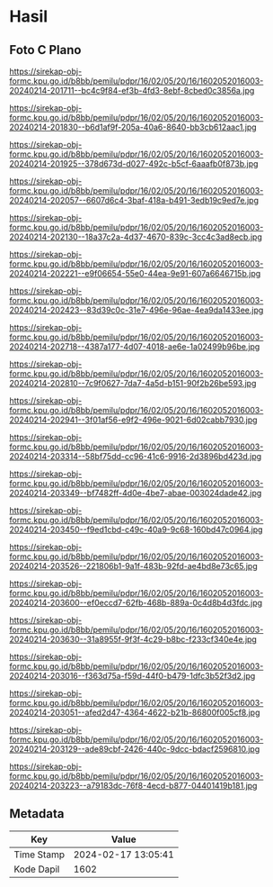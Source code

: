 # Hasil

## Foto C Plano

https://sirekap-obj-formc.kpu.go.id/b8bb/pemilu/pdpr/16/02/05/20/16/1602052016003-20240214-201711--bc4c9f84-ef3b-4fd3-8ebf-8cbed0c3856a.jpg

https://sirekap-obj-formc.kpu.go.id/b8bb/pemilu/pdpr/16/02/05/20/16/1602052016003-20240214-201830--b6d1af9f-205a-40a6-8640-bb3cb612aac1.jpg

https://sirekap-obj-formc.kpu.go.id/b8bb/pemilu/pdpr/16/02/05/20/16/1602052016003-20240214-201925--378d673d-d027-492c-b5cf-6aaafb0f873b.jpg

https://sirekap-obj-formc.kpu.go.id/b8bb/pemilu/pdpr/16/02/05/20/16/1602052016003-20240214-202057--6607d6c4-3baf-418a-b491-3edb19c9ed7e.jpg

https://sirekap-obj-formc.kpu.go.id/b8bb/pemilu/pdpr/16/02/05/20/16/1602052016003-20240214-202130--18a37c2a-4d37-4670-839c-3cc4c3ad8ecb.jpg

https://sirekap-obj-formc.kpu.go.id/b8bb/pemilu/pdpr/16/02/05/20/16/1602052016003-20240214-202221--e9f06654-55e0-44ea-9e91-607a6646715b.jpg

https://sirekap-obj-formc.kpu.go.id/b8bb/pemilu/pdpr/16/02/05/20/16/1602052016003-20240214-202423--83d39c0c-31e7-496e-96ae-4ea9da1433ee.jpg

https://sirekap-obj-formc.kpu.go.id/b8bb/pemilu/pdpr/16/02/05/20/16/1602052016003-20240214-202718--4387a177-4d07-4018-ae6e-1a02499b96be.jpg

https://sirekap-obj-formc.kpu.go.id/b8bb/pemilu/pdpr/16/02/05/20/16/1602052016003-20240214-202810--7c9f0627-7da7-4a5d-b151-90f2b26be593.jpg

https://sirekap-obj-formc.kpu.go.id/b8bb/pemilu/pdpr/16/02/05/20/16/1602052016003-20240214-202941--3f01af56-e9f2-496e-9021-6d02cabb7930.jpg

https://sirekap-obj-formc.kpu.go.id/b8bb/pemilu/pdpr/16/02/05/20/16/1602052016003-20240214-203314--58bf75dd-cc96-41c6-9916-2d3896bd423d.jpg

https://sirekap-obj-formc.kpu.go.id/b8bb/pemilu/pdpr/16/02/05/20/16/1602052016003-20240214-203349--bf7482ff-4d0e-4be7-abae-003024dade42.jpg

https://sirekap-obj-formc.kpu.go.id/b8bb/pemilu/pdpr/16/02/05/20/16/1602052016003-20240214-203450--f9ed1cbd-c49c-40a9-9c68-160bd47c0964.jpg

https://sirekap-obj-formc.kpu.go.id/b8bb/pemilu/pdpr/16/02/05/20/16/1602052016003-20240214-203526--221806b1-9a1f-483b-92fd-ae4bd8e73c65.jpg

https://sirekap-obj-formc.kpu.go.id/b8bb/pemilu/pdpr/16/02/05/20/16/1602052016003-20240214-203600--ef0eccd7-62fb-468b-889a-0c4d8b4d3fdc.jpg

https://sirekap-obj-formc.kpu.go.id/b8bb/pemilu/pdpr/16/02/05/20/16/1602052016003-20240214-203630--31a8955f-9f3f-4c29-b8bc-f233cf340e4e.jpg

https://sirekap-obj-formc.kpu.go.id/b8bb/pemilu/pdpr/16/02/05/20/16/1602052016003-20240214-203016--f363d75a-f59d-44f0-b479-1dfc3b52f3d2.jpg

https://sirekap-obj-formc.kpu.go.id/b8bb/pemilu/pdpr/16/02/05/20/16/1602052016003-20240214-203051--afed2d47-4364-4622-b21b-86800f005cf8.jpg

https://sirekap-obj-formc.kpu.go.id/b8bb/pemilu/pdpr/16/02/05/20/16/1602052016003-20240214-203129--ade89cbf-2426-440c-9dcc-bdacf2596810.jpg

https://sirekap-obj-formc.kpu.go.id/b8bb/pemilu/pdpr/16/02/05/20/16/1602052016003-20240214-203223--a79183dc-76f8-4ecd-b877-04401419b181.jpg


## Metadata

| Key        | Value               |
| ---------- | ------------------- |
| Time Stamp | 2024-02-17 13:05:41 |
| Kode Dapil | 1602                |



